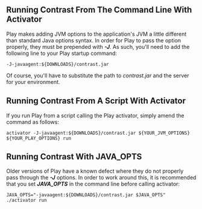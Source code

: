 <!--
title: "Installing on Play"
description: "Agent installation using the Play framework"
-->


## Running Contrast From The Command Line With Activator
Play makes adding JVM options to the application's JVM a little different than standard Java options syntax.
In order for Play to pass the option properly, they must be prepended with ***-J***. As such, you'll need to add the following line to your Play startup command:

``` 
-J-javaagent:${DOWNLOADS}/contrast.jar
```

Of course, you'll have to substitute the path to *contrast.jar* and the server for your environment.

## Running Contrast From A Script With Activator
If you run Play from a script calling the Play activator, simply amend the command as follows:

```
activator -J-javaagent:${DOWNLOADS}/contrast.jar ${YOUR_JVM_OPTIONS} ${YOUR_PLAY_OPTIONS} run
```

## Running Contrast With JAVA_OPTS
Older versions of Play have a known defect where they do not properly pass through the ***-J*** options. 
In order to work around this, it is recommended that you set ***JAVA_OPTS*** in the command line before calling activator: 

```
JAVA_OPTS="-javaagent:${DOWNLOADS}/contrast.jar $JAVA_OPTS" ./activator run
```